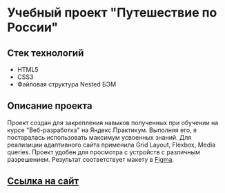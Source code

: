 # Учебный проект "Путешествие по России"

## Стек технологий
* HTML5  
* CSS3  
* Файловая структура Nested БЭМ

## Описание проекта
Проект создан для закрепления навыков полученных при обучении на курсе "Веб-разработка" на Яндекс.Практикум. Выполняя его, я постаралась использовать максимум усвоенных знаний. Для реализиции адаптивного сайта применила Grid Layout, Flexbox, Media queries. Проект удобен для просмотра с устройств с различным разрешением. Результат соответствует макету в [Figma](https://www.figma.com/file/5S2WSbEFL6awjVWJ0NWL8Q/Sprint-3_-Russia-_-desktop-%2B-mobile?node-id=62863%3A870&t=GuUW7lPzD7tb4g4P-0).

## [Ссылка на сайт](https://chertaika.github.io/russian-travel/)



